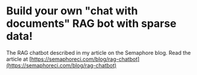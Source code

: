 # Build your own "chat with documents" RAG bot with sparse data!
The RAG chatbot described in my article on the Semaphore blog. Read the article at [https://semaphoreci.com/blog/rag-chatbot](https://semaphoreci.com/blog/rag-chatbot)


